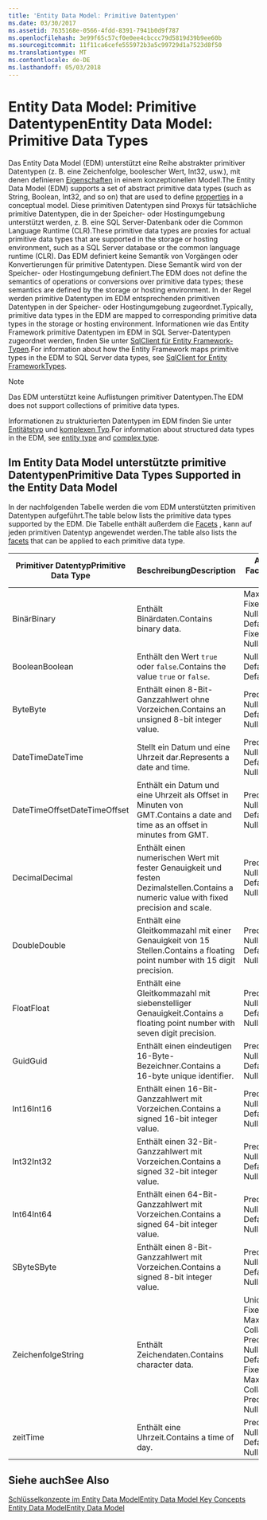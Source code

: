 ```yaml
---
title: 'Entity Data Model: Primitive Datentypen'
ms.date: 03/30/2017
ms.assetid: 7635168e-0566-4fdd-8391-7941b0d9f787
ms.openlocfilehash: 3e99f65c57cf0e0ee4cbccc79d5819d39b9ee60b
ms.sourcegitcommit: 11f11ca6cefe555972b3a5c99729d1a7523d8f50
ms.translationtype: MT
ms.contentlocale: de-DE
ms.lasthandoff: 05/03/2018
---
```

# <a name="entity-data-model-primitive-data-types"></a><span data-ttu-id="31495-102">Entity Data Model: Primitive Datentypen</span><span class="sxs-lookup"><span data-stu-id="31495-102">Entity Data Model: Primitive Data Types</span></span>
<span data-ttu-id="31495-103">Das Entity Data Model (EDM) unterstützt eine Reihe abstrakter primitiver Datentypen (z. B. eine Zeichenfolge, boolescher Wert, Int32, usw.), mit denen definieren [Eigenschaften](../../../../docs/framework/data/adonet/property.md) in einem konzeptionellen Modell.</span><span class="sxs-lookup"><span data-stu-id="31495-103">The Entity Data Model (EDM) supports a set of abstract primitive data types (such as String, Boolean, Int32, and so on) that are used to define [properties](../../../../docs/framework/data/adonet/property.md) in a conceptual model.</span></span> <span data-ttu-id="31495-104">Diese primitiven Datentypen sind Proxys für tatsächliche primitive Datentypen, die in der Speicher- oder Hostingumgebung unterstützt werden, z. B. eine SQL Server-Datenbank oder die Common Language Runtime (CLR).</span><span class="sxs-lookup"><span data-stu-id="31495-104">These primitive data types are proxies for actual primitive data types that are supported in the storage or hosting environment, such as a SQL Server database or the common language runtime (CLR).</span></span> <span data-ttu-id="31495-105">Das EDM definiert keine Semantik von Vorgängen oder Konvertierungen für primitive Datentypen. Diese Semantik wird von der Speicher- oder Hostingumgebung definiert.</span><span class="sxs-lookup"><span data-stu-id="31495-105">The EDM does not define the semantics of operations or conversions over primitive data types; these semantics are defined by the storage or hosting environment.</span></span> <span data-ttu-id="31495-106">In der Regel werden primitive Datentypen im EDM entsprechenden primitiven Datentypen in der Speicher- oder Hostingumgebung zugeordnet.</span><span class="sxs-lookup"><span data-stu-id="31495-106">Typically, primitive data types in the EDM are mapped to corresponding primitive data types in the storage or hosting environment.</span></span> <span data-ttu-id="31495-107">Informationen wie das Entity Framework primitive Datentypen im EDM in SQL Server-Datentypen zugeordnet werden, finden Sie unter [SqlClient für Entity Framework-Typen](../../../../docs/framework/data/adonet/ef/sqlclient-for-ef-types.md).</span><span class="sxs-lookup"><span data-stu-id="31495-107">For information about how the Entity Framework maps primitive types in the EDM to SQL Server data types, see [SqlClient for Entity FrameworkTypes](../../../../docs/framework/data/adonet/ef/sqlclient-for-ef-types.md).</span></span>  
  
> [!NOTE]
>  <span data-ttu-id="31495-108">Das EDM unterstützt keine Auflistungen primitiver Datentypen.</span><span class="sxs-lookup"><span data-stu-id="31495-108">The EDM does not support collections of primitive data types.</span></span>  
  
 <span data-ttu-id="31495-109">Informationen zu strukturierten Datentypen im EDM finden Sie unter [Entitätstyp](../../../../docs/framework/data/adonet/entity-type.md) und [komplexen Typ](../../../../docs/framework/data/adonet/complex-type.md).</span><span class="sxs-lookup"><span data-stu-id="31495-109">For information about structured data types in the EDM, see [entity type](../../../../docs/framework/data/adonet/entity-type.md) and [complex type](../../../../docs/framework/data/adonet/complex-type.md).</span></span>  
  
## <a name="primitive-data-types-supported-in-the-entity-data-model"></a><span data-ttu-id="31495-110">Im Entity Data Model unterstützte primitive Datentypen</span><span class="sxs-lookup"><span data-stu-id="31495-110">Primitive Data Types Supported in the Entity Data Model</span></span>  
 <span data-ttu-id="31495-111">In der nachfolgenden Tabelle werden die vom EDM unterstützten primitiven Datentypen aufgeführt.</span><span class="sxs-lookup"><span data-stu-id="31495-111">The table below lists the primitive data types supported by the EDM.</span></span> <span data-ttu-id="31495-112">Die Tabelle enthält außerdem die [Facets](../../../../docs/framework/data/adonet/facet.md) , kann auf jeden primitiven Datentyp angewendet werden.</span><span class="sxs-lookup"><span data-stu-id="31495-112">The table also lists the [facets](../../../../docs/framework/data/adonet/facet.md) that can be applied to each primitive data type.</span></span>  
  
|<span data-ttu-id="31495-113">Primitiver Datentyp</span><span class="sxs-lookup"><span data-stu-id="31495-113">Primitive Data Type</span></span>|<span data-ttu-id="31495-114">Beschreibung</span><span class="sxs-lookup"><span data-stu-id="31495-114">Description</span></span>|<span data-ttu-id="31495-115">Anwendbare Facets</span><span class="sxs-lookup"><span data-stu-id="31495-115">Applicable Facets</span></span>|  
|-------------------------|-----------------|-----------------------|  
|<span data-ttu-id="31495-116">Binär</span><span class="sxs-lookup"><span data-stu-id="31495-116">Binary</span></span>|<span data-ttu-id="31495-117">Enthält Binärdaten.</span><span class="sxs-lookup"><span data-stu-id="31495-117">Contains binary data.</span></span>|<span data-ttu-id="31495-118">MaxLength, FixedLength, Nullable, Default</span><span class="sxs-lookup"><span data-stu-id="31495-118">MaxLength, FixedLength, Nullable, Default</span></span>|  
|<span data-ttu-id="31495-119">Boolean</span><span class="sxs-lookup"><span data-stu-id="31495-119">Boolean</span></span>|<span data-ttu-id="31495-120">Enthält den Wert `true` oder `false`.</span><span class="sxs-lookup"><span data-stu-id="31495-120">Contains the value `true` or `false`.</span></span>|<span data-ttu-id="31495-121">Nullable, Default</span><span class="sxs-lookup"><span data-stu-id="31495-121">Nullable, Default</span></span>|  
|<span data-ttu-id="31495-122">Byte</span><span class="sxs-lookup"><span data-stu-id="31495-122">Byte</span></span>|<span data-ttu-id="31495-123">Enthält einen 8-Bit-Ganzzahlwert ohne Vorzeichen.</span><span class="sxs-lookup"><span data-stu-id="31495-123">Contains an unsigned 8-bit integer value.</span></span>|<span data-ttu-id="31495-124">Precision, Nullable, Default</span><span class="sxs-lookup"><span data-stu-id="31495-124">Precision, Nullable, Default</span></span>|  
|<span data-ttu-id="31495-125">DateTime</span><span class="sxs-lookup"><span data-stu-id="31495-125">DateTime</span></span>|<span data-ttu-id="31495-126">Stellt ein Datum und eine Uhrzeit dar.</span><span class="sxs-lookup"><span data-stu-id="31495-126">Represents a date and time.</span></span>|<span data-ttu-id="31495-127">Precision, Nullable, Default</span><span class="sxs-lookup"><span data-stu-id="31495-127">Precision, Nullable, Default</span></span>|  
|<span data-ttu-id="31495-128">DateTimeOffset</span><span class="sxs-lookup"><span data-stu-id="31495-128">DateTimeOffset</span></span>|<span data-ttu-id="31495-129">Enthält ein Datum und eine Uhrzeit als Offset in Minuten von GMT.</span><span class="sxs-lookup"><span data-stu-id="31495-129">Contains a date and time as an offset in minutes from GMT.</span></span>|<span data-ttu-id="31495-130">Precision, Nullable, Default</span><span class="sxs-lookup"><span data-stu-id="31495-130">Precision, Nullable, Default</span></span>|  
|<span data-ttu-id="31495-131">Decimal</span><span class="sxs-lookup"><span data-stu-id="31495-131">Decimal</span></span>|<span data-ttu-id="31495-132">Enthält einen numerischen Wert mit fester Genauigkeit und festen Dezimalstellen.</span><span class="sxs-lookup"><span data-stu-id="31495-132">Contains a numeric value with fixed precision and scale.</span></span>|<span data-ttu-id="31495-133">Precision, Nullable, Default</span><span class="sxs-lookup"><span data-stu-id="31495-133">Precision, Nullable, Default</span></span>|  
|<span data-ttu-id="31495-134">Double</span><span class="sxs-lookup"><span data-stu-id="31495-134">Double</span></span>|<span data-ttu-id="31495-135">Enthält eine Gleitkommazahl mit einer Genauigkeit von 15 Stellen.</span><span class="sxs-lookup"><span data-stu-id="31495-135">Contains a floating point number with 15 digit precision.</span></span>|<span data-ttu-id="31495-136">Precision, Nullable, Default</span><span class="sxs-lookup"><span data-stu-id="31495-136">Precision, Nullable, Default</span></span>|  
|<span data-ttu-id="31495-137">Float</span><span class="sxs-lookup"><span data-stu-id="31495-137">Float</span></span>|<span data-ttu-id="31495-138">Enthält eine Gleitkommazahl mit siebenstelliger Genauigkeit.</span><span class="sxs-lookup"><span data-stu-id="31495-138">Contains a floating point number with seven digit precision.</span></span>|<span data-ttu-id="31495-139">Precision, Nullable, Default</span><span class="sxs-lookup"><span data-stu-id="31495-139">Precision, Nullable, Default</span></span>|  
|<span data-ttu-id="31495-140">Guid</span><span class="sxs-lookup"><span data-stu-id="31495-140">Guid</span></span>|<span data-ttu-id="31495-141">Enthält einen eindeutigen 16-Byte-Bezeichner.</span><span class="sxs-lookup"><span data-stu-id="31495-141">Contains a 16-byte unique identifier.</span></span>|<span data-ttu-id="31495-142">Precision, Nullable, Default</span><span class="sxs-lookup"><span data-stu-id="31495-142">Precision, Nullable, Default</span></span>|  
|<span data-ttu-id="31495-143">Int16</span><span class="sxs-lookup"><span data-stu-id="31495-143">Int16</span></span>|<span data-ttu-id="31495-144">Enthält einen 16-Bit-Ganzzahlwert mit Vorzeichen.</span><span class="sxs-lookup"><span data-stu-id="31495-144">Contains a signed 16-bit integer value.</span></span>|<span data-ttu-id="31495-145">Precision, Nullable, Default</span><span class="sxs-lookup"><span data-stu-id="31495-145">Precision, Nullable, Default</span></span>|  
|<span data-ttu-id="31495-146">Int32</span><span class="sxs-lookup"><span data-stu-id="31495-146">Int32</span></span>|<span data-ttu-id="31495-147">Enthält einen 32-Bit-Ganzzahlwert mit Vorzeichen.</span><span class="sxs-lookup"><span data-stu-id="31495-147">Contains a signed 32-bit integer value.</span></span>|<span data-ttu-id="31495-148">Precision, Nullable, Default</span><span class="sxs-lookup"><span data-stu-id="31495-148">Precision, Nullable, Default</span></span>|  
|<span data-ttu-id="31495-149">Int64</span><span class="sxs-lookup"><span data-stu-id="31495-149">Int64</span></span>|<span data-ttu-id="31495-150">Enthält einen 64-Bit-Ganzzahlwert mit Vorzeichen.</span><span class="sxs-lookup"><span data-stu-id="31495-150">Contains a signed 64-bit integer value.</span></span>|<span data-ttu-id="31495-151">Precision, Nullable, Default</span><span class="sxs-lookup"><span data-stu-id="31495-151">Precision, Nullable, Default</span></span>|  
|<span data-ttu-id="31495-152">SByte</span><span class="sxs-lookup"><span data-stu-id="31495-152">SByte</span></span>|<span data-ttu-id="31495-153">Enthält einen 8-Bit-Ganzzahlwert mit Vorzeichen.</span><span class="sxs-lookup"><span data-stu-id="31495-153">Contains a signed 8-bit integer value.</span></span>|<span data-ttu-id="31495-154">Precision, Nullable, Default</span><span class="sxs-lookup"><span data-stu-id="31495-154">Precision, Nullable, Default</span></span>|  
|<span data-ttu-id="31495-155">Zeichenfolge</span><span class="sxs-lookup"><span data-stu-id="31495-155">String</span></span>|<span data-ttu-id="31495-156">Enthält Zeichendaten.</span><span class="sxs-lookup"><span data-stu-id="31495-156">Contains character data.</span></span>|<span data-ttu-id="31495-157">Unicode, FixedLength, MaxLength, Collation, Precision, Nullable, Default</span><span class="sxs-lookup"><span data-stu-id="31495-157">Unicode, FixedLength, MaxLength, Collation, Precision, Nullable, Default</span></span>|  
|<span data-ttu-id="31495-158">zeit</span><span class="sxs-lookup"><span data-stu-id="31495-158">Time</span></span>|<span data-ttu-id="31495-159">Enthält eine Uhrzeit.</span><span class="sxs-lookup"><span data-stu-id="31495-159">Contains a time of day.</span></span>|<span data-ttu-id="31495-160">Precision, Nullable, Default</span><span class="sxs-lookup"><span data-stu-id="31495-160">Precision, Nullable, Default</span></span>|  
  
## <a name="see-also"></a><span data-ttu-id="31495-161">Siehe auch</span><span class="sxs-lookup"><span data-stu-id="31495-161">See Also</span></span>  
 [<span data-ttu-id="31495-162">Schlüsselkonzepte im Entity Data Model</span><span class="sxs-lookup"><span data-stu-id="31495-162">Entity Data Model Key Concepts</span></span>](../../../../docs/framework/data/adonet/entity-data-model-key-concepts.md)  
 [<span data-ttu-id="31495-163">Entity Data Model</span><span class="sxs-lookup"><span data-stu-id="31495-163">Entity Data Model</span></span>](../../../../docs/framework/data/adonet/entity-data-model.md)

